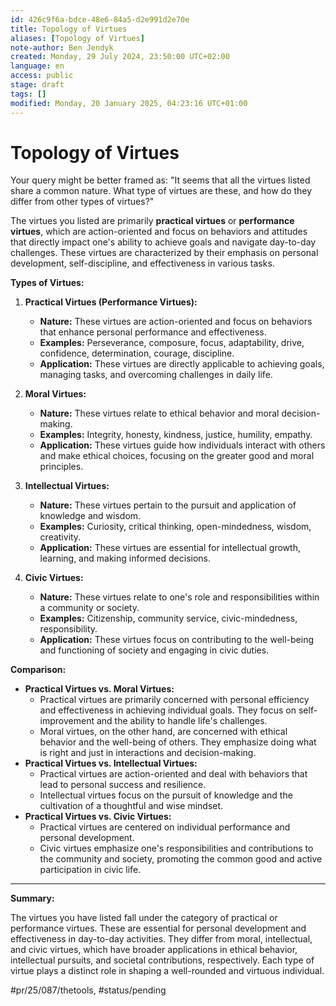 ```yaml
---
id: 426c9f6a-bdce-48e6-84a5-d2e991d2e70e
title: Topology of Virtues
aliases: [Topology of Virtues]
note-author: Ben Jendyk
created: Monday, 29 July 2024, 23:50:00 UTC+02:00
language: en
access: public
stage: draft
tags: []
modified: Monday, 20 January 2025, 04:23:16 UTC+01:00
---
```


# Topology of Virtues

Your query might be better framed as: "It seems that all the virtues listed share a common nature. What type of virtues are these, and how do they differ from other types of virtues?"

The virtues you listed are primarily **practical virtues** or **performance virtues**, which are action-oriented and focus on behaviors and attitudes that directly impact one's ability to achieve goals and navigate day-to-day challenges. These virtues are characterized by their emphasis on personal development, self-discipline, and effectiveness in various tasks.

**Types of Virtues:**

1. **Practical Virtues (Performance Virtues):**
	- **Nature:** These virtues are action-oriented and focus on behaviors that enhance personal performance and effectiveness.
	- **Examples:** Perseverance, composure, focus, adaptability, drive, confidence, determination, courage, discipline.
	- **Application:** These virtues are directly applicable to achieving goals, managing tasks, and overcoming challenges in daily life.

2. **Moral Virtues:**
	- **Nature:** These virtues relate to ethical behavior and moral decision-making.
	- **Examples:** Integrity, honesty, kindness, justice, humility, empathy.
	- **Application:** These virtues guide how individuals interact with others and make ethical choices, focusing on the greater good and moral principles.

3. **Intellectual Virtues:**
	- **Nature:** These virtues pertain to the pursuit and application of knowledge and wisdom.
	- **Examples:** Curiosity, critical thinking, open-mindedness, wisdom, creativity.
	- **Application:** These virtues are essential for intellectual growth, learning, and making informed decisions.

4. **Civic Virtues:**
	- **Nature:** These virtues relate to one's role and responsibilities within a community or society.
	- **Examples:** Citizenship, community service, civic-mindedness, responsibility.
	- **Application:** These virtues focus on contributing to the well-being and functioning of society and engaging in civic duties.

**Comparison:**

- **Practical Virtues vs. Moral Virtues:**
  - Practical virtues are primarily concerned with personal efficiency and effectiveness in achieving individual goals. They focus on self-improvement and the ability to handle life's challenges.
  - Moral virtues, on the other hand, are concerned with ethical behavior and the well-being of others. They emphasize doing what is right and just in interactions and decision-making.
- **Practical Virtues vs. Intellectual Virtues:**
  - Practical virtues are action-oriented and deal with behaviors that lead to personal success and resilience.
  - Intellectual virtues focus on the pursuit of knowledge and the cultivation of a thoughtful and wise mindset.
- **Practical Virtues vs. Civic Virtues:**
  - Practical virtues are centered on individual performance and personal development.
  - Civic virtues emphasize one's responsibilities and contributions to the community and society, promoting the common good and active participation in civic life.

---

**Summary:**

The virtues you have listed fall under the category of practical or performance virtues. These are essential for personal development and effectiveness in day-to-day activities. They differ from moral, intellectual, and civic virtues, which have broader applications in ethical behavior, intellectual pursuits, and societal contributions, respectively. Each type of virtue plays a distinct role in shaping a well-rounded and virtuous individual.


#pr/25/087/thetools, #status/pending